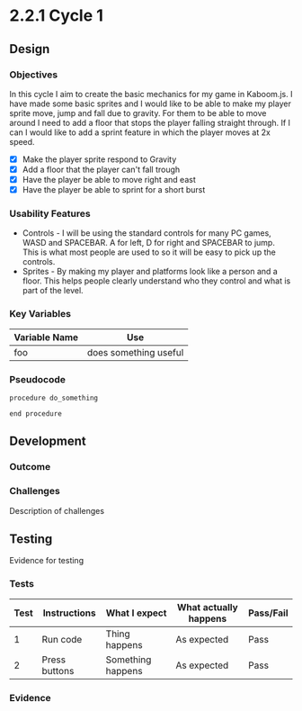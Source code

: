 # 2.2.1 Cycle 1

## Design

### Objectives

In this cycle I aim to create the basic mechanics for my game in Kaboom.js. I have made some basic sprites and I would like to be able to make my player sprite move, jump and fall due to gravity. For them to be able to move around I need to add a floor that stops the player falling straight through. If I can I would like to add a sprint feature in which the player moves at 2x speed.&#x20;

* [x] Make the player sprite respond to Gravity &#x20;
* [x] Add a floor that the player can't fall trough
* [x] Have the player be able to move right and east
* [x] Have the player be able to sprint for a short burst&#x20;

### Usability Features

* Controls - I will be using the standard controls for many PC games, WASD and SPACEBAR. A for left, D for right and SPACEBAR to jump. This is what most people are used to so it will be easy to pick up the controls.
* Sprites - By making my player and platforms look like a person and a floor. This helps people clearly understand who they control and what is part of the level.

### Key Variables

| Variable Name | Use                   |
| ------------- | --------------------- |
| foo           | does something useful |

### Pseudocode

```
procedure do_something
    
end procedure
```

## Development

### Outcome

### Challenges

Description of challenges

## Testing

Evidence for testing

### Tests

| Test | Instructions  | What I expect     | What actually happens | Pass/Fail |
| ---- | ------------- | ----------------- | --------------------- | --------- |
| 1    | Run code      | Thing happens     | As expected           | Pass      |
| 2    | Press buttons | Something happens | As expected           | Pass      |

### Evidence
